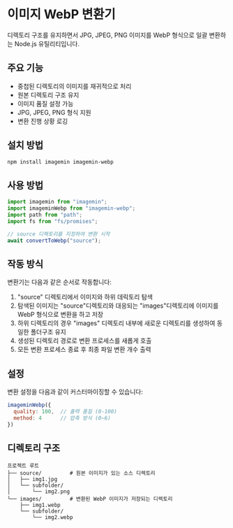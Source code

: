 # 이미지 WebP 변환기

디렉토리 구조를 유지하면서 JPG, JPEG, PNG 이미지를 WebP 형식으로 일괄 변환하는 Node.js 유틸리티입니다.

## 주요 기능

- 중첩된 디렉토리의 이미지를 재귀적으로 처리
- 원본 디렉토리 구조 유지
- 이미지 품질 설정 가능
- JPG, JPEG, PNG 형식 지원
- 변환 진행 상황 로깅

## 설치 방법

```bash
npm install imagemin imagemin-webp
```

## 사용 방법

```javascript
import imagemin from "imagemin";
import imageminWebp from "imagemin-webp";
import path from "path";
import fs from "fs/promises";

// source 디렉토리를 지정하여 변환 시작
await convertToWebp("source");
```

## 작동 방식

변환기는 다음과 같은 순서로 작동합니다:

1. "source" 디렉토리에서 이미지와 하위 데릭토리 탐색
2. 탐색된 이미지는 "source"디렉토리와 대응되는 "images"디렉토리에 이미지를 WebP 형식으로 변환을 하고 저장
3. 하위 디렉토리의 경우 "images" 디렉토리 내부에 새로운 디렉토리를 생성하여 동일한 폴더구조 유지
4. 생성된 디렉토리 경로로 변환 프로세스를 새롭게 호출
5. 모든 변환 프로세스 종료 후 최종 파일 변환 개수 출력

## 설정

변환 설정을 다음과 같이 커스터마이징할 수 있습니다:

```javascript
imageminWebp({
  quality: 100,  // 출력 품질 (0-100)
  method: 4      // 압축 방식 (0~6)
})
```

## 디렉토리 구조

```
프로젝트 루트
├── source/         # 원본 이미지가 있는 소스 디렉토리
│   ├── img1.jpg
│   └── subfolder/
│       └── img2.png
└── images/         # 변환된 WebP 이미지가 저장되는 디렉토리
    ├── img1.webp
    └── subfolder/
        └── img2.webp
```
